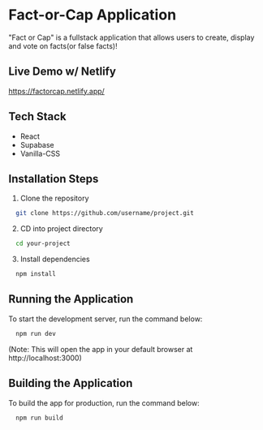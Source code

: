# Fact-or-Cap Application

"Fact or Cap" is a fullstack application that allows users to create, display and vote on facts(or false facts)!

## Live Demo w/ Netlify

https://factorcap.netlify.app/

## Tech Stack

- React
- Supabase
- Vanilla-CSS

## Installation Steps

1. Clone the repository

```bash
  git clone https://github.com/username/project.git
```

2. CD into project directory

```bash
  cd your-project
```

3. Install dependencies

```bash
  npm install
```

## Running the Application

To start the development server, run the command below:

```bash
  npm run dev
```

(Note: This will open the app in your default browser at http://localhost:3000)

## Building the Application

To build the app for production, run the command below:

```bash
  npm run build
```
